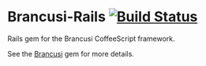 # Brancusi-Rails [![Build Status](https://secure.travis-ci.org/jbrunton/brancusi-rails.png)](http://travis-ci.org/jbrunton/brancusi-rails)

Rails gem for the Brancusi CoffeeScript framework.

See the [Brancusi](https://github.com/jbrunton/brancusi) gem for more details.
